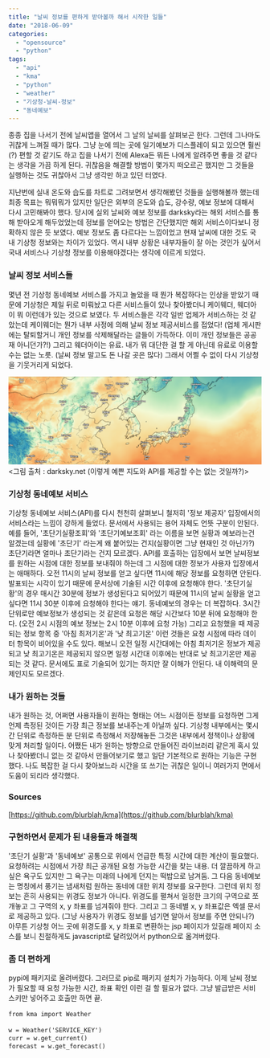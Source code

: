 ```yaml
---
title: "날씨 정보를 편하게 받아볼까 해서 시작한 일들"
date: "2018-06-09"
categories: 
  - "opensource"
  - "python"
tags: 
  - "api"
  - "kma"
  - "python"
  - "weather"
  - "기상청-날씨-정보"
  - "동네예보"
---
```


종종 집을 나서기 전에 날씨앱을 열어서 그 날의 날씨를 살펴보곤 한다. 그런데 그나마도 귀찮게 느껴질 때가 많다. 그냥 눈에 띄는 곳에 일기예보가 디스플레이 되고 있으면 훨씬(?) 편할 것 같기도 하고 집을 나서기 전에 Alexa든 뭐든 나에게 알려주면 좋을 것 같다는 생각을 가끔 하게 된다. 귀찮음을 해결할 방법이 몇가지 떠오르곤 했지만 그 것들을 실행하는 것도 귀찮아서 그냥 생각만 하고 있던 터였다.

지난번에 실내 온도와 습도를 차트로 그려보면서 생각해봤던 것들을 실행해볼까 했는데 최종 목표는 뭐뭐뭐가 있지만 일단은 외부의 온도와 습도, 강수량, 예보 정보에 대해서 다시 고민해봐야 했다. 당시에 실외 날씨와 예보 정보를 darksky라는 해외 서비스를 통해 받아오게 해두었었는데 정보를 얻어오는 방법은 간단했지만 해외 서비스이다보니 정확하지 않은 듯 보였다. 예보 정보도 좀 다르다는 느낌이었고 현재 날씨에 대한 것도 국내 기상청 정보와는 차이가 있었다. 역시 내부 상황은 내부자들이 잘 아는 것인가 싶어서 국내 서비스나 기상청 정보를 이용해야겠다는 생각에 이르게 되었다.

### 날씨 정보 서비스들

몇년 전 기상청 동네예보 서비스를 가지고 놀았을 때 뭔가 복잡하다는 인상을 받았기 때문에 기상청은 제일 뒤로 미뤄놨고 다른 서비스들이 있나 찾아봤더니 케이웨더, 웨더아이 뭐 이런데가 있는 것으로 보였다. 두 서비스들은 각각 일반 업체가 서비스하는 것 같았는데 케이웨더는 뭔가 내부 사정에 의해 날씨 정보 제공서비스를 접었다! (업체 게시판에는 탈퇴할거니 개인 정보를 삭제해달라는 글들이 가득하다. 이미 개인 정보들은 공공재 아니던가?!) 그리고 웨더아이는 유료. 내가 뭐 대단한 걸 할 게 아닌데 유료로 이용할 수는 없는 노릇. (날씨 정보 말고도 돈 나갈 곳은 많다) 그래서 어쩔 수 없이 다시 기상청을 기웃거리게 되었다.

[![](images/darksky-1024x356.png)](http://13.125.231.217/wp-content/uploads/2018/06/darksky.png)
\<그림 출처 : darksky.net (이렇게 예쁜 지도와 API를 제공할 수는 없는 것일까?)\>

### 기상청 동네예보 서비스

기상청 동네예보 서비스(API)를 다시 천천히 살펴보니 철저히 '정보 제공자' 입장에서의 서비스라는 느낌이 강하게 들었다. 문서에서 사용되는 용어 자체도 언뜻 구분이 안된다. 예를 들어, '초단기실황조회'와 '초단기예보조회' 라는 이름을 보면 실황과 예보라는건 알겠는데 실황에 '초단기' 라는게 왜 붙어있는 건지(실황이면 그냥 현재인 것 아닌가?) 초단기라면 얼마나 초단기라는 건지 모르겠다. API를 호출하는 입장에서 보면 날씨정보를 원하는 시점에 대한 정보를 보내줘야 하는데 그 시점에 대한 정보가 사용자 입장에서는 애매하다. 오전 11시의 날씨 정보를 얻고 싶다면 11시에 해당 정보를 요청하면 안된다. 발표되는 시각이 있기 때문에 문서상에 기술된 시간 이후에 요청해야 한다. '초단기실황'의 경우 매시간 30분에 정보가 생성된다고 되어있기 때문에 11시의 날씨 실황을 얻고 싶다면 11시 30분 이후에 요청해야 한다는 얘기. 동네예보의 경우는 더 복잡하다. 3시간 단위로만 예보정보가 생성되는 것 같은데 요청은 해당 시간보다 10분 뒤에 요청해야 한다. (오전 2시 시점의 예보 정보는 2시 10분 이후에 요청 가능) 그리고 요청했을 때 제공되는 정보 항목 중 '아침 최저기온'과 '낮 최고기온' 이런 것들은 요청 시점에 따라 데이터 항목이 비어있을 수도 있다. 해보니 오전 일정 시간대에는 아침 최저기온 정보가 제공되고 낮 최고기온은 제공되지 않으면 일정 시간대 이후에는 반대로 낮 최고기온만 제공되는 것 같다. 문서에도 표로 기술되어 있기는 하지만 잘 이해가 안된다. 내 이해력의 문제인지도 모르겠다.

### 내가 원하는 것들

내가 원하는 것, 어쩌면 사용자들이 원하는 형태는 어느 시점이든 정보를 요청하면 그게 언제 측정된 것이든 가장 최근 정보를 보내주는게 아닐까 싶다. 기상청 내부에서는 몇시간 단위로 측정하든 분 단위로 측정해서 저장해놓든 그것은 내부에서 정책이나 상황에 맞게 처리할 일이다. 어쨌든 내가 원하는 방향으로 만들어진 라이브러리 같은게 혹시 있나 찾아봤더니 없는 것 같아서 만들어보기로 했고 일단 기본적으로 원하는 기능은 구현했다. 나도 복잡한 걸 다시 찾아보느라 시간을 또 쓰기는 귀찮은 일이니 여러가지 면에서 도움이 되리라 생각했다.

### Sources

[https://github.com/blurblah/kma](https://github.com/blurblah/kma)

### 구현하면서 문제가 된 내용들과 해결책

'초단기 실황'과 '동네예보' 공통으로 위에서 언급한 특정 시간에 대한 계산이 필요했다. 요청하려는 시점에서 가장 최근 공개된 요청 가능한 시간을 찾는 내용. 더 깔끔하게 하고 싶은 욕구도 있지만 그 욕구는 미래의 나에게 던지는 떡밥으로 남겨둠. 그 다음 동네예보는 명칭에서 풍기는 냄새처럼 원하는 동네에 대한 위치 정보를 요구한다. 그런데 위치 정보는 흔히 사용되는 위경도 정보가 아니다. 위경도를 펼쳐서 일정한 크기의 구역으로 쪼개놓고 그 구역의 x, y 좌표를 넘겨줘야 한다. 그리고 그 동네별 x, y 좌표값은 엑셀 문서로 제공하고 있다. (그냥 사용자가 위경도 정보를 넘기면 알아서 정보를 주면 안되나?) 아무튼 기상청 어느 곳에 위경도를 x, y 좌표로 변환하는 jsp 페이지가 있길래 페이지 소스를 보니 친절하게도 javascript로 달려있어서 python으로 옮겨버렸다.

### 좀 더 편하게

pypi에 패키지로 올려버렸다. 그러므로 pip로 패키지 설치가 가능하다. 이제 날씨 정보가 필요할 때 요청 가능한 시간, 좌표 확인 이런 걸 할 필요가 없다. 그냥 발급받은 서비스키만 넣어주고 호출만 하면 끝.

```
from kma import Weather

w = Weather('SERVICE_KEY')
curr = w.get_current()
forecast = w.get_forecast()
```

